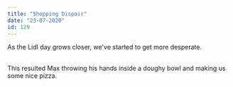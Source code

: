 ```yaml
---
title: "Shopping Dispair"
date: "23-07-2020"
id: 129
---
```

As the Lidl day grows closer, we've started to get more desperate.<br><br>

This resulted Max throwing his hands inside a doughy bowl and making us some nice pizza.

